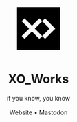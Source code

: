 <div align="center">
  <img src="../assets/xoworks-profile.svg" alt="XO_Works Logo" width="100" style="margin-bottom: 8px;">

  <h1 style="border-bottom: none;">XO_Works</h1>

  <p style="margin-bottom: 16px;">if you know, you know</p>

  <p>
    <a href="https://xoworks.com" style="text-decoration: none;">Website</a> •
    <a href="https://mastodon.social/@xoworks" style="text-decoration: none;">Mastodon</a>
  </p>
</div>